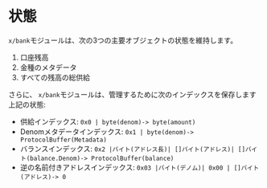 # 状態

`x/bank`モジュールは、次の3つの主要オブジェクトの状態を維持します。

1. 口座残高
2. 金種のメタデータ
3. すべての残高の総供給

さらに、 `x/bank`モジュールは、管理するために次のインデックスを保存します
上記の状態:

- 供給インデックス: `0x0 | byte(denom)-> byte(amount)`
- Denomメタデータインデックス: `0x1 | byte(denom)-> ProtocolBuffer(Metadata)`
- バランスインデックス: `0x2 |バイト(アドレス長)| []バイト(アドレス)| []バイト(balance.Denom)-> ProtocolBuffer(balance)`
- 逆の名前付きアドレスインデックス: `0x03 |バイト(デノム)| 0x00 | []バイト(アドレス)-> 0`